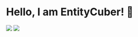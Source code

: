 # Hello, I am EntityCuber! 👋
<img src="https://github-readme-stats.vercel.app/api?username=EntityCuber&show_icons=true&hide=prs,issues">
<img src="https://github-readme-stats.vercel.app/api/top-langs/?username=EntityCuber">
